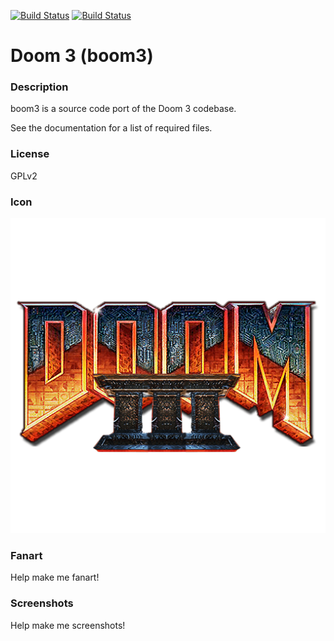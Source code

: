 [![Build Status](https://travis-ci.org/kodi-game/game.libretro.boom3.svg?branch=master)](https://travis-ci.org/kodi-game/game.libretro.boom3)
[![Build Status](https://ci.appveyor.com/api/projects/status/github/kodi-game/game.libretro.boom3?svg=true)](https://ci.appveyor.com/project/kodi-game/game-libretro-boom3)

# Doom 3 (boom3)

### Description

boom3 is a source code port of the Doom 3 codebase.

See the documentation for a list of required files.

### License

GPLv2

### Icon

![Doom 3 (boom3) icon](game.libretro.boom3/resources/icon.png)

### Fanart

Help make me fanart!

### Screenshots

Help make me screenshots!
